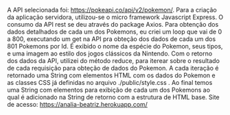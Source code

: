 A API selecionada foi: https://pokeapi.co/api/v2/pokemon/.
Para a criação da aplicação servidora, utilizou-se o micro framework Javascript Express. O consumo da API rest se deu através do package Axios. 
Para obtenção dos dados detalhados de cada um dos Pokemons, eu criei um loop que vai de 
0 a 800, executando um get na API pra obteção dos dados de cada um dos 801 Pokemons por Id.
É exibido o nome da espécie do Pokemon, seus tipos, e uma imagem ao estilo dos jogos clássicos da
Nintendo.
Com o retorno dos dados da API, utilizei do método reduce, para iterear sobre o resultado 
de cada requisição para obteção de dados do Pokemon. A cada iteração é retornado uma String
com elementos HTML com os dados do Pokemon e as classes CSS já definidas no arquivo ./public/style.css
. Ao final temos uma String com elementos para exibição de cada um dos Pokemons ao qual é adicionado na String de retorno com a estrutura de HTML base.
Site de acesso: https://analia-beatriz.herokuapp.com/